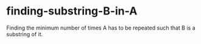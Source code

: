 # finding-substring-B-in-A
Finding the minimum number of times A has to be repeated such that B is a substring of it.
